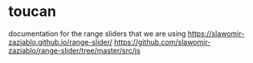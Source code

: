 # toucan

documentation for the range sliders that we are using
https://slawomir-zaziablo.github.io/range-slider/
https://github.com/slawomir-zaziablo/range-slider/tree/master/src/js
